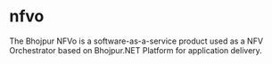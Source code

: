 # nfvo
The Bhojpur NFVo is a software-as-a-service product used as a NFV Orchestrator based on Bhojpur.NET Platform for application delivery.

